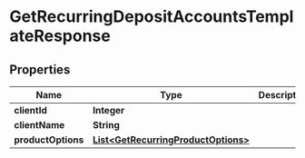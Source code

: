 # GetRecurringDepositAccountsTemplateResponse

## Properties
Name | Type | Description | Notes
------------ | ------------- | ------------- | -------------
**clientId** | **Integer** |  |  [optional]
**clientName** | **String** |  |  [optional]
**productOptions** | [**List&lt;GetRecurringProductOptions&gt;**](GetRecurringProductOptions.md) |  |  [optional]
